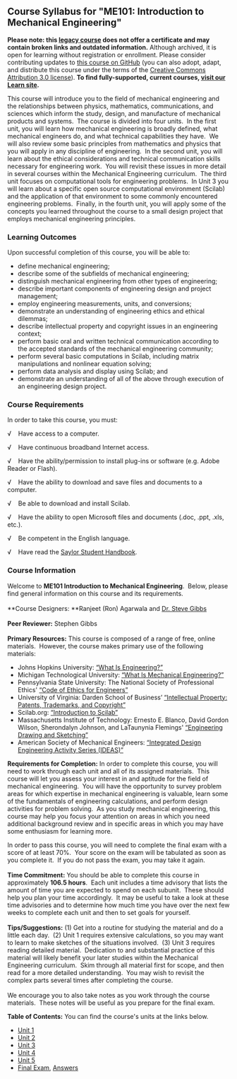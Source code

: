 Course Syllabus for "ME101: Introduction to Mechanical Engineering"
-------------------------------------------------------------------

**Please note: this [legacy course](https://sayloracademy.zendesk.com/hc/en-us/articles/206089967) does not offer a certificate and may contain 
broken links and outdated information.** Although archived, it is open 
for learning without registration or enrollment. Please consider contributing 
updates to [this course on GitHub](https://github.com/saylordotorg/course_me101) 
(you can also adopt, adapt, and distribute this course under the terms of 
the [Creative Commons Attribution 3.0 license](http://creativecommons.org/licenses/by/3.0/)). **To find fully-supported, current courses, [visit our 
Learn site](https://learn.saylor.org).**

This course will introduce you to the field of mechanical engineering
and the relationships between physics, mathematics, communications, and
sciences which inform the study, design, and manufacture of mechanical
products and systems.  The course is divided into four units.  In the
first unit, you will learn how mechanical engineering is broadly
defined, what mechanical engineers do, and what technical capabilities
they have.  We will also review some basic principles from mathematics
and physics that you will apply in any discipline of engineering.  In
the second unit, you will learn about the ethical considerations and
technical communication skills necessary for engineering work.  You will
revisit these issues in more detail in several courses within the
Mechanical Engineering curriculum.  The third unit focuses on
computational tools for engineering problems.  In Unit 3 you will learn
about a specific open source computational environment (Scilab) and the
application of that environment to some commonly encountered engineering
problems.  Finally, in the fourth unit, you will apply some of the
concepts you learned throughout the course to a small design project
that employs mechanical engineering principles.

### Learning Outcomes

Upon successful completion of this course, you will be able to:

-   define mechanical engineering;
-   describe some of the subfields of mechanical engineering;
-   distinguish mechanical engineering from other types of engineering;
-   describe important components of engineering design and project
    management;
-   employ engineering measurements, units, and conversions;
-   demonstrate an understanding of engineering ethics and ethical
    dilemmas;
-   describe intellectual property and copyright issues in an
    engineering context;
-   perform basic oral and written technical communication according to
    the accepted standards of the mechanical engineering community;
-   perform several basic computations in Scilab, including matrix
    manipulations and nonlinear equation solving;
-   perform data analysis and display using Scilab; and
-   demonstrate an understanding of all of the above through execution
    of an engineering design project.

### Course Requirements

In order to take this course, you must:  
   
 √    Have access to a computer.  
   
 √    Have continuous broadband Internet access.  
   
 √    Have the ability/permission to install plug-ins or software (e.g.
Adobe Reader or Flash).  
   
 √    Have the ability to download and save files and documents to a
computer.  
   
 √    Be able to download and install Scilab.  
   
 √    Have the ability to open Microsoft files and documents (.doc,
.ppt, .xls, etc.).  
   
 √    Be competent in the English language.  
   
 √    Have read the [Saylor Student
Handbook](http://www.saylor.org/site/wp-content/uploads/2012/05/Saylor-StudentHandbook.pdf).

### Course Information

Welcome to **ME101 Introduction to Mechanical Engineering**.  Below,
please find general information on this course and its requirements.   
    
 **Course Designers: **Ranjeet (Ron) Agarwala and [Dr. Steve
Gibbs](http://www.saylor.org/faculty-a-g/#DrSteveGibbs)  
    
 **Peer Reviewer:** Stephen Gibbs  
    
 **Primary Resources:** This course is composed of a range of free,
online materials.  However, the course makes primary use of the
following materials:  

-   Johns Hopkins University: [“What Is
    Engineering?”](http://www.jhu.edu/virtlab/index.html)
-   Michigan Technological University: [“What Is Mechanical
    Engineering?”](http://www.me.mtu.edu/admin/whatme.html#what)
-   Pennsylvania State University: The National Society of Professional
    Ethics' [“Code of Ethics for
    Engineers”](http://www.nspe.org/Ethics/CodeofEthics/index.html)
-   University of Virginia: Darden School of Business’ [“Intellectual
    Property: Patents, Trademarks, and
    Copyright”](http://www.youtube.com/watch?v=qFRaamWjYGo)
-   Scilab.org: [“Introduction to
    Scilab”](http://www.scilab.org/support/documentation/tutorials)
-   Massachusetts Institute of Technology: Ernesto E. Blanco, David
    Gordon Wilson, Sherondalyn Johnson, and LaTaunynia
    Flemings' [“Engineering Drawing and
    Sketching”](http://www.me.umn.edu/courses/me2011/handouts/drawing/blanco-tutorial.html)
-   American Society of Mechanical Engineers: [“Integrated Design
    Engineering Activity Series
    (IDEAS)”](https://community.asme.org/pre-college_affinity_group/w/wiki/9011.ideas-integrated-design-engineering-activity-series.aspx)

**Requirements for Completion:** In order to complete this course, you
will need to work through each unit and all of its assigned materials. 
This course will let you assess your interest in and aptitude for the
field of mechanical engineering.  You will have the opportunity to
survey problem areas for which expertise in mechanical engineering is
valuable, learn some of the fundamentals of engineering calculations,
and perform design activities for problem solving.  As you study
mechanical engineering, this course may help you focus your attention on
areas in which you need additional background review and in specific
areas in which you may have some enthusiasm for learning more.  
   
 In order to pass this course, you will need to complete the final exam
with a score of at least 70%.  Your score on the exam will be tabulated
as soon as you complete it.  If you do not pass the exam, you may take
it again.  
    
 **Time Commitment:** You should be able to complete this course in
approximately **106.5 hours**.  Each unit includes a time advisory that
lists the amount of time you are expected to spend on each subunit. 
These should help you plan your time accordingly.  It may be useful to
take a look at these time advisories and to determine how much time you
have over the next few weeks to complete each unit and then to set goals
for yourself.    
    
 **Tips/Suggestions:** (1) Get into a routine for studying the material
and do a little each day.  (2) Unit 1 requires extensive calculations,
so you may want to learn to make sketches of the situations involved.
 (3) Unit 3 requires reading detailed material.  Dedication to and
substantial practice of this material will likely benefit your later
studies within the Mechanical Engineering curriculum.  Skim through all
material first for scope, and then read for a more detailed
understanding.  You may wish to revisit the complex parts several times
after completing the course.  
    
 We encourage you to also take notes as you work through the course
materials.  These notes will be useful as you prepare for the final
exam.

**Table of Contents:** You can find the course's units at the links below.

- [Unit 1](https://legacy.saylor.org/me101/Unit01/)
- [Unit 2](https://legacy.saylor.org/me101/Unit02/)
- [Unit 3](https://legacy.saylor.org/me101/Unit03/)
- [Unit 4](https://legacy.saylor.org/me101/Unit04/)
- [Unit 5](https://legacy.saylor.org/me101/Unit05/)
- [Final Exam](http://saylordotorg.github.io/LegacyExams/ME/ME101/ME101-FinalExam.html), [Answers](http://saylordotorg.github.io/LegacyExams/ME/ME101/ME101-FinalExam-Answers.html)
